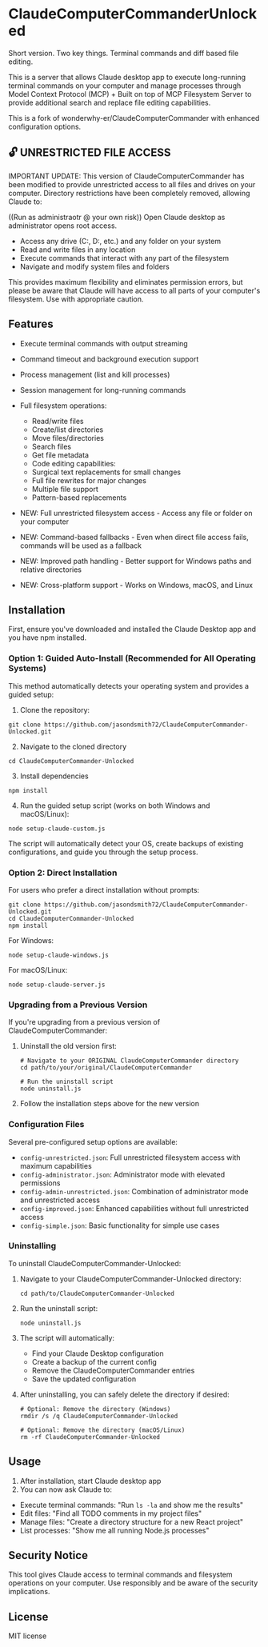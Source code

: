 # ClaudeComputerCommanderUnlocked

Short version. Two key things. Terminal commands and diff based file editing.

This is a server that allows Claude desktop app to execute long-running terminal commands on your computer and manage processes through Model Context Protocol (MCP) + Built on top of MCP Filesystem Server to provide additional search and replace file editing capabilities.

This is a fork of wonderwhy-er/ClaudeComputerCommander with enhanced configuration options.

## 🔓 UNRESTRICTED FILE ACCESS

IMPORTANT UPDATE: This version of ClaudeComputerCommander has been modified to provide unrestricted access to all files and drives on your computer. Directory restrictions have been completely removed, allowing Claude to:

((Run as administraotr @ your own risk)) Open Claude desktop as administrator opens root access.

* Access any drive (C:, D:, etc.) and any folder on your system
* Read and write files in any location
* Execute commands that interact with any part of the filesystem
* Navigate and modify system files and folders

This provides maximum flexibility and eliminates permission errors, but please be aware that Claude will have access to all parts of your computer's filesystem. Use with appropriate caution.

## Features

* Execute terminal commands with output streaming
* Command timeout and background execution support
* Process management (list and kill processes)
* Session management for long-running commands
* Full filesystem operations:

  + Read/write files
  + Create/list directories
  + Move files/directories
  + Search files
  + Get file metadata
  + Code editing capabilities:
  + Surgical text replacements for small changes
  + Full file rewrites for major changes
  + Multiple file support
  + Pattern-based replacements
* NEW: Full unrestricted filesystem access - Access any file or folder on your computer
* NEW: Command-based fallbacks - Even when direct file access fails, commands will be used as a fallback
* NEW: Improved path handling - Better support for Windows paths and relative directories
* NEW: Cross-platform support - Works on Windows, macOS, and Linux

## Installation

First, ensure you've downloaded and installed the Claude Desktop app and you have npm installed.

### Option 1: Guided Auto-Install (Recommended for All Operating Systems)

This method automatically detects your operating system and provides a guided setup:

1. Clone the repository:

```
git clone https://github.com/jasondsmith72/ClaudeComputerCommander-Unlocked.git
```

2. Navigate to the cloned directory

```
cd ClaudeComputerCommander-Unlocked
```

3. Install dependencies

```
npm install
```

4. Run the guided setup script (works on both Windows and macOS/Linux):

```
node setup-claude-custom.js
```

The script will automatically detect your OS, create backups of existing configurations, and guide you through the setup process.

### Option 2: Direct Installation

For users who prefer a direct installation without prompts:

```
git clone https://github.com/jasondsmith72/ClaudeComputerCommander-Unlocked.git
cd ClaudeComputerCommander-Unlocked
npm install
```

For Windows:
```
node setup-claude-windows.js
```

For macOS/Linux:
```
node setup-claude-server.js
```

### Upgrading from a Previous Version

If you're upgrading from a previous version of ClaudeComputerCommander:

1. Uninstall the old version first:
   ```
   # Navigate to your ORIGINAL ClaudeComputerCommander directory
   cd path/to/your/original/ClaudeComputerCommander
   
   # Run the uninstall script
   node uninstall.js
   ```

2. Follow the installation steps above for the new version

### Configuration Files

Several pre-configured setup options are available:

- `config-unrestricted.json`: Full unrestricted filesystem access with maximum capabilities
- `config-administrator.json`: Administrator mode with elevated permissions
- `config-admin-unrestricted.json`: Combination of administrator mode and unrestricted access
- `config-improved.json`: Enhanced capabilities without full unrestricted access
- `config-simple.json`: Basic functionality for simple use cases

### Uninstalling

To uninstall ClaudeComputerCommander-Unlocked:

1. Navigate to your ClaudeComputerCommander-Unlocked directory:
   ```
   cd path/to/ClaudeComputerCommander-Unlocked
   ```

2. Run the uninstall script:
   ```
   node uninstall.js
   ```

3. The script will automatically:
   - Find your Claude Desktop configuration
   - Create a backup of the current config
   - Remove the ClaudeComputerCommander entries
   - Save the updated configuration

4. After uninstalling, you can safely delete the directory if desired:
   ```
   # Optional: Remove the directory (Windows)
   rmdir /s /q ClaudeComputerCommander-Unlocked
   
   # Optional: Remove the directory (macOS/Linux)
   rm -rf ClaudeComputerCommander-Unlocked
   ```

## Usage

1. After installation, start Claude desktop app
2. You can now ask Claude to:

- Execute terminal commands: "Run `ls -la` and show me the results"
- Edit files: "Find all TODO comments in my project files"
- Manage files: "Create a directory structure for a new React project"
- List processes: "Show me all running Node.js processes"

## Security Notice

This tool gives Claude access to terminal commands and filesystem operations on your computer. Use responsibly and be aware of the security implications.

## License

MIT license